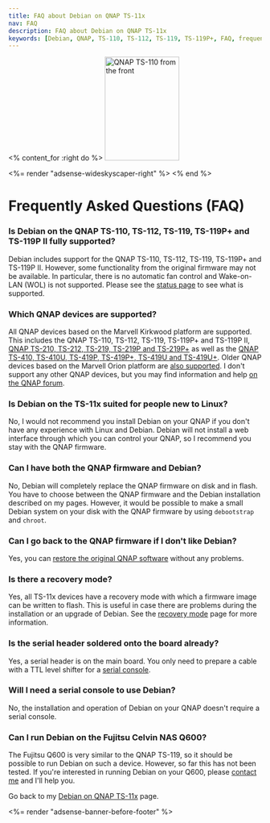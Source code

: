 ```yaml
---
title: FAQ about Debian on QNAP TS-11x
nav: FAQ
description: FAQ about Debian on QNAP TS-11x
keywords: [Debian, QNAP, TS-110, TS-112, TS-119, TS-119P+, FAQ, frequently asked questions, help, troubleshooting]
---
```


<% content_for :right do %>
<img src = "../images/r_qnap_ts110.jpg" class="border" alt="QNAP TS-110 from the front" width="148" height="206" />

<%= render "adsense-wideskyscaper-right" %>
<% end %>

<h1>Frequently Asked Questions (FAQ)</h1>

<h3>Is Debian on the QNAP TS-110, TS-112, TS-119, TS-119P+ and TS-119P II fully supported?</h3>

Debian includes support for the QNAP TS-110, TS-112, TS-119, TS-119P+ and
TS-119P II.  However, some functionality from the original firmware may not
be available.  In particular, there is no automatic fan control and
Wake-on-LAN (WOL) is not supported.  Please see the <a href =
"../status">status page</a> to see what is supported.

<h3>Which QNAP devices are supported?</h3>

All QNAP devices based on the Marvell Kirkwood platform are supported.
This includes the QNAP TS-110, TS-112, TS-119, TS-119P+ and TS-119P II, <a
href = "../../ts-219">QNAP TS-210, TS-212, TS-219, TS-219P and TS-219P+</a>
as well as the <a href = "../../ts-41x">QNAP TS-410, TS-410U, TS-419P,
TS-419P+, TS-419U and TS-419U+</a>.  Older QNAP devices based on the
Marvell Orion platform are <a href = "/debian/orion/qnap">also
supported</a>.  I don't support any other QNAP devices, but you may find
information and help <a href =
"http://forum.qnap.com/viewforum.php?f=147">on the QNAP forum</a>.

<h3>Is Debian on the TS-11x suited for people new to Linux?</h3>

No, I would not recommend you install Debian on your QNAP if you don't have
any experience with Linux and Debian.  Debian will not install a web
interface through which you can control your QNAP, so I recommend you stay
with the QNAP firmware.

<h3>Can I have both the QNAP firmware and Debian?</h3>

No, Debian will completely replace the QNAP firmware on disk and in flash.
You have to choose between the QNAP firmware and the Debian installation
described on my pages.  However, it would be possible to make a small
Debian system on your disk with the QNAP firmware by using `debootstrap`
and `chroot`.

<h3>Can I go back to the QNAP firmware if I don't like Debian?</h3>

Yes, you can <a href = "../deinstall">restore the original QNAP
software</a> without any problems.

<h3>Is there a recovery mode?</h3>

Yes, all TS-11x devices have a recovery mode with which a firmware image
can be written to flash.  This is useful in case there are problems during
the installation or an upgrade of Debian.  See the <a href =
"../recovery">recovery mode</a> page for more information.

<h3>Is the serial header soldered onto the board already?</h3>

Yes, a serial header is on the main board.  You only need to prepare a
cable with a TTL level shifter for a <a href = "../serial">serial
console</a>.

<h3>Will I need a serial console to use Debian?</h3>

No, the installation and operation of Debian on your QNAP doesn't require a
serial console.

<h3>Can I run Debian on the Fujitsu Celvin NAS Q600?</h3>

The Fujitsu Q600 is very similar to the QNAP TS-119, so it should be
possible to run Debian on such a device.  However, so far this has not
been tested.  If you're interested in running Debian on your Q600,
please <a href = "/contact/">contact me</a> and I'll help you.

Go back to my <a href = "..">Debian on QNAP TS-11x</a> page.

<div class="bbf">
<%= render "adsense-banner-before-footer" %>
</div>

